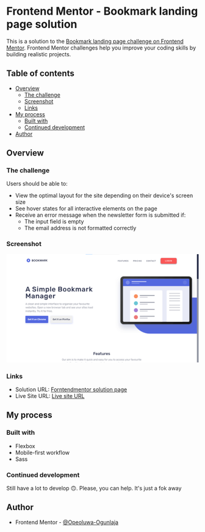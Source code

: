 # Frontend Mentor - Bookmark landing page solution

This is a solution to the [Bookmark landing page challenge on Frontend Mentor](https://www.frontendmentor.io/challenges/bookmark-landing-page-5d0b588a9edda32581d29158). Frontend Mentor challenges help you improve your coding skills by building realistic projects. 

## Table of contents

- [Overview](#overview)
  - [The challenge](#the-challenge)
  - [Screenshot](#screenshot)
  - [Links](#links)
- [My process](#my-process)
  - [Built with](#built-with)
  - [Continued development](#continued-development)
- [Author](#author)


## Overview

### The challenge

Users should be able to:

- View the optimal layout for the site depending on their device's screen size
- See hover states for all interactive elements on the page
- Receive an error message when the newsletter form is submitted if:
  - The input field is empty
  - The email address is not formatted correctly

### Screenshot

![](./design/my-try.png)

### Links

- Solution URL: [Forntendmentor solution page](https://your-solution-url.com)
- Live Site URL: [Live site URL](https://https://opeoluwa-ogunlaja.github.io/frontendmentor_bookmark-landing-page)

## My process

### Built with

- Flexbox
- Mobile-first workflow
- Sass

### Continued development

Still have a lot to develop 🙃. Please, you can help. It's just a fok away


## Author

- Frontend Mentor - [@Opeoluwa-Ogunlaja](https://www.frontendmentor.io/profile/Opeoluwa-Ogunlaja)
